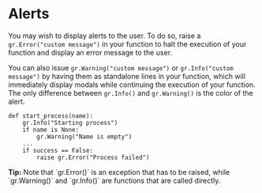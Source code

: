 Alerts
======

You may wish to display alerts to the user. To do so, raise a `gr.Error("custom message")` in your function to halt the execution of your function and display an error message to the user.

You can also issue `gr.Warning("custom message")` or `gr.Info("custom message")` by having them as standalone lines in your function, which will immediately display modals while continuing the execution of your function. The only difference between `gr.Info()` and `gr.Warning()` is the color of the alert.

    def start_process(name):
        gr.Info("Starting process")
        if name is None:
            gr.Warning("Name is empty")
        ...
        if success == False:
            raise gr.Error("Process failed")

**Tip:** Note that \`gr.Error()\` is an exception that has to be raised, while \`gr.Warning()\` and \`gr.Info()\` are functions that are called directly.